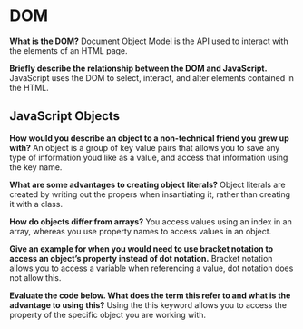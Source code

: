 # DOM
**What is the DOM?**
Document Object Model is the API used to interact with the elements of an HTML page.

**Briefly describe the relationship between the DOM and JavaScript.**
JavaScript uses the DOM to select, interact, and alter elements contained in the HTML.

## JavaScript Objects
**How would you describe an object to a non-technical friend you grew up with?**
An object is a group of key value pairs that allows you to save any type of information youd like as a value, and access that information using the key name.

**What are some advantages to creating object literals?**
Object literals are created by writing out the propers when insantiating it, rather than creating it with a class.

**How do objects differ from arrays?**
You access values using an index in an array, whereas you use property names to access values in an object.

**Give an example for when you would need to use bracket notation to access an object’s property instead of dot notation.**
Bracket notation allows you to access a variable when referencing a value, dot notation does not allow this.

**Evaluate the code below. What does the term this refer to and what is the advantage to using this?**
Using the this keyword allows you to access the property of the specific object you are working with.
